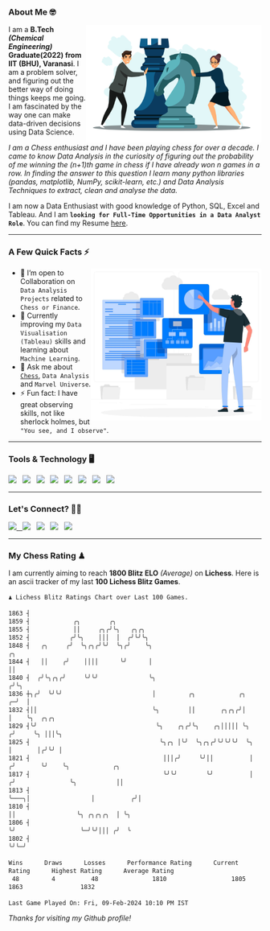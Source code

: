 ### About Me 🤓
<img align="right" alt="Coding" width="350" src="https://github.com/Laxman-Lakhan/Laxman-Lakhan/blob/master/Assets/Chess_Vector.jpg">   

I am a **B.Tech** _**(Chemical Engineering)**_ **Graduate(2022) from IIT (BHU), Varanasi**. I am a problem solver, and figuring out the better way of doing things keeps me going. I am fascinated by the way one can make data-driven decisions using Data Science. 

_I am a Chess enthusiast and I have been playing chess for over a decade. I came to know Data Analysis in the curiosity of figuring out the probability of me winning the (n+1)th game in chess if I have already won n games in a row. In finding the answer to this question I learn many python libraries (pandas, matplotlib, NumPy, scikit-learn, etc.) and Data Analysis Techniques to extract, clean and analyse the data._

I am now a Data Enthusiast with good knowledge of Python, SQL, Excel and Tableau. And I am **`looking for Full-Time Opportunities in a Data Analyst Role`**. You can find my Resume
 [here](https://drive.google.com/file/d/1UIOoogRLj5eGQFQBkuvMmTISZVdl2Ok7/view?usp=sharing).


---

### A Few Quick Facts ⚡️
<img align="right" alt="Coding" width="340" src="https://github.com/Laxman-Lakhan/Laxman-Lakhan/blob/master/Assets/Data_Vector.jpg">   

- 🤝 I’m open to Collaboration on `Data Analysis Projects` related to `Chess or Finance`.
- 📖 Currently improving my `Data Visualisation (Tableau)` skills and learning about `Machine Learning`.
- 💬 Ask me about [`Chess`](https://lichess.org/@/YourKingIsInDanger), `Data Analysis` and `Marvel Universe`.
- ⚡️ Fun fact: I have great observing skills, not like sherlock holmes, but `"You see, and I observe"`.

---
### Tools & Technology 🖥

<img src="https://img.shields.io/badge/Python-white?logo=Python&logoColor=ColorName&style=ShieldStyle" /> &nbsp;
<img src="https://img.shields.io/badge/MySQL-white?logo=MySQL&logoColor=ColorName&style=ShieldStyle" /> &nbsp;
<img src="https://img.shields.io/badge/Tableau-white?logo=Tableau&logoColor=ColorName&style=ShieldStyle" /> &nbsp;
<img src="https://img.shields.io/badge/Excel-white?logo=Microsoft+Excel&logoColor=196F3D&style=ShieldStyle" /> &nbsp;
<img src="https://img.shields.io/badge/Jupyter-white?logo=Jupyter&logoColor=ColorName&style=ShieldStyle" /> &nbsp;
<img src="https://img.shields.io/badge/pandas-white?logo=Pandas&logoColor=000080&style=ShieldStyle" /> &nbsp;
<img src="https://img.shields.io/badge/numpy-white?logo=Numpy&logoColor=85C1E9&style=ShieldStyle" /> &nbsp;
<img src="https://img.shields.io/badge/scikit learn-white?logo=Scikit+Learn&logoColor=ColorName&style=ShieldStyle" /> &nbsp;



---

### Let's Connect? 🫳🏻

<a href="mailto:laxmansingh.lakhan@gmail.com"> <img src="https://img.icons8.com/fluent/48/000000/gmail.png" width="3.5%"/> &nbsp;
[<img src="https://img.icons8.com/color/48/000000/linkedin.png" width="3.5%"/>](https://www.linkedin.com/in/laxman-lakhan/)  &nbsp;
[<img src="https://img.icons8.com/fluent/48/000000/facebook-new.png" width="3.5%"/>](https://www.facebook.com/s.laxmanlakhan/)  &nbsp;
[<img src="https://img.icons8.com/fluent/48/000000/instagram-new.png" width="3.5%"/>](https://www.instagram.com/laxman.lakhan/)  &nbsp;
[<img src="https://img.icons8.com/color/48/000000/twitter.png" width="3.5%"/>](https://twitter.com/laxman__lakhan)  &nbsp;

 ---
  
### My Chess Rating ♟
  
I am currently aiming to reach **1800 Blitz ELO** *(Average)* on **Lichess**. Here is an ascii tracker of my last **100 Lichess Blitz Games**.

  ```
  ♟︎ 𝙻𝚒𝚌𝚑𝚎𝚜𝚜 𝙱𝚕𝚒𝚝𝚣 𝚁𝚊𝚝𝚒𝚗𝚐𝚜 𝙲𝚑𝚊𝚛𝚝 𝚘𝚟𝚎𝚛 𝙻𝚊𝚜𝚝 𝟷00 𝙶𝚊𝚖𝚎𝚜.
  
1863 ┤
1859 ┤            ╭╮        ╭╮
1855 ┤            ││     ╭╮╭╯╰╮   ╭╮╭╮
1852 ┤           ╭╯╰╮    │││  │  ╭╯╰╯╰╮
1848 ┤   ╭╮     ╭╯  ╰╮╭╮╭╯╰╯  ╰╮╭╯    ╰╮                                      ╭╮
1844 ┤   ││    ╭╯    ││││      ╰╯      │                                      ││
1840 ┤  ╭╯╰╮╭╮╭╯     ╰╯╰╯              ╰╮                                    ╭╯╰╮
1836 ┼╮╭╯  ╰╯╰╯                         │         ╭╮            ╭╮         ╭─╯  │
1832 ┤││                                ╰╮        ││       ╭╮╭╮╭╯│         │    ╰╮  ╭╮╭╮
1829 ┤╰╯                                 ╰╮    ╭╮╭╯╰╮    ╭╮│││││ ╰╮       ╭╯     ╰╮ │││╰╮
1825 ┤                                    ╰╮╭╮ │╰╯  ╰╮╭╮╭╯╰╯╰╯╰╯  ╰╮      │       │╭╯╰╯ │
1821 ┤                                     │││╭╯     ╰╯││          │     ╭╯       ╰╯    ╰╮            ╭╮
1817 ┤                                     ╰╯╰╯        ╰╯          │    ╭╯               ╰╮           ││
1813 ┤                                                             ╰───╮│                 │          ╭╯│
1810 ┤                                                                 ││                 ╰╮ ╭╮╭╮╭╮  │ ╰╮
1806 ┤                                                                 ╰╯                  ╰─╯╰╯│││ ╭╯  ╰
1802 ┤                                                                                          ╰╯╰─╯ 

Wins      Draws      Losses      Performance Rating      Current Rating      Highest Rating      Average Rating
   48         4          48               1810                  1805                1863                1832     

Last Game Played On: Fri, 09-Feb-2024 10:10 PM IST
  ```
  
  
*Thanks for visiting my Github profile!*
